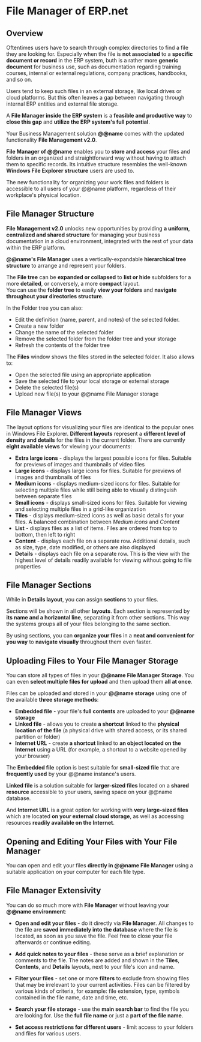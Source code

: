 # File Manager of ERP.net

## Overview

Oftentimes users have to search through complex directories to find a file they are looking for. 
Especially when the file is **not associated** to a **specific document or record** in the ERP system, buth is a rather more **generic document** for business use, such as documentation regarding training courses, internal or external regulations, company practices, handbooks, and so on.  

Users tend to keep such files in an external storage, like local drives or cloud platforms. But this often leaves a gap between navigating through internal ERP entities and external file storage.  

A **File Manager inside the ERP system** is a **feasible and productive way** to **close this gap** and **utilize the ERP system's full potential**.  

Your Business Management solution **@@name** comes with the updated functionality **File Management v2.0**.  

**File Manager of @@name** enables you to **store and access** your files and folders in an organized and straightforward way without having to attach them to specific records. 
Its intuitive structure resembles the well-known **Windows File Explorer structure** users are used to.  

The new functionality for organizing your work files and folders is accessible to all users of your @@name platform, regardless of their workplace's physical location.  
## File Manager Structure

**File Management v2.0** unlocks new opportunities by providing **a uniform, centralized and shared structure** for managing your business documentation in a cloud environment, integrated with the rest of your data within the ERP platform. 

**@@name's File Manager** uses a vertically-expandable **hierarchical tree structure** to arrange and represent your folders.  

The **File tree** can be **expanded or collapsed** to **list or hide** subfolders for a more **detailed**, or conversely, a more **compact** layout.  
You can use the **folder tree** to easily **view your folders** and **navigate throughout your directories structure**.  

In the Folder tree you can also: 

* Edit the definition (name, parent, and notes) of the selected folder.
* Create a new folder
* Change the name of the selected folder
* Remove the selected folder from the folder tree and your storage
* Refresh the contents of the folder tree  

The **Files** window shows the files stored in the selected folder. It also allows to: 

* Open the selected file using an appropriate application
* Save the selected file to your local storage or external storage
* Delete the selected file(s)
* Upload new file(s) to your @@name File Manager storage

## File Manager Views 

The layout options for visualizing your files are identical to the popular ones in Windows File Explorer. 
**Different layouts** represent a **different level of density and details** for the files in the current folder. 
There are currently **eight available views** for viewing your documents: 

* **Extra large icons** - displays the largest possible icons for files. Suitable for previews of images and thumbnails of video files 
* **Large icons** - displays large icons for files. Suitable for previews of images and thumbnails of files 
* **Medium icons** - displays medium-sized icons for files. Suitable for selecting multiple files while still being able to visually distinguish between separate files 
* **Small icons** - displays small-sized icons for files. Suitable for viewing and selecting multiple files in a grid-like organization 
* **Tiles** - displays medium-sized icons as well as basic details for your files. A balanced combination between *Medium icons* and *Content* 
* **List** - displays files as a list of items. Files are ordered from top to bottom, then left to right 
* **Content** - displays each file on a separate row. Additional details, such as size, type, date modified, or others are also displayed 
* **Details** - displays each file on a separate row. This is the view with the highest level of details readily available for viewing without going to file properties 

## File Manager Sections

While in **Details layout**, you can assign **sections** to your files. 

Sections will be shown in all other **layouts**. 
Each section is represented by **its name and a horizontal line**, separating it from other sections. 
This way the systems groups all of your files belonging to the same section. 

By using sections, you can **organize your files** in a **neat and convenient for you way** to **navigate visually** throughout them even faster. 

## Uploading Files to Your File Manager Storage

You can store all types of files in your **@@name File Manager Storage**. 
You can even **select multiple files for upload** and then upload them **all at once**.  

Files can be uploaded and stored in your **@@name storage** using one of the available **three storage methods**:  

* **Embedded file** - your file's **full contents** are uploaded to your **@@name storage**  
* **Linked file** - allows you to create **a shortcut** linked to the **physical location of the file** (a physical drive with shared access, or its shared partition or folder)  
* **Internet URL** - create **a shortcut** linked to **an object located on the Internet** using a URL (for example, a shortcut to a website opened by your browser)  

The **Embedded file** option is best suitable for **small-sized file** that are **frequently used** by your @@name instance's users.  

**Linked file** is a solution suitable for **larger-sized files** located on a **shared resource** accessible to your users, saving space on your @@name database.  

And **Internet URL** is a great option for working with **very large-sized files** which are located **on your external cloud storage**, as well as accessing resources **readily available on the Internet**. 

## Opening and Editing Your Files with Your File Manager

You can open and edit your files **directly in @@name File Manager** using a suitable application on your computer for each file type. 

## File Manager Extensivity

You can do so much more with **File Manager** without leaving your **@@name environment**: 

* **Open and edit your files** - do it directly via **File Manager**. 
All changes to the file are **saved immediately into the database** where the file is located, as soon as you save the file. 
Feel free to close your file afterwards or continue editing.  

* **Add quick notes to your files** - these serve as a brief explanation or comments to the file. 
The notes are added and shown in the **Tiles**, **Contents**, and **Details** layouts, next to your file's icon and name.  

* **Filter your files** - set one or more **filters** to exclude from showing files that may be irrelevant to your current activities. 
Files can be filtered by various kinds of criteria, for example: file extension, type, symbols contained in the file name, date and time, etc.  

* **Search your file storage** - use the **main search bar** to find the file you are looking for. 
Use the **full file name** or just a **part of the file name**.  

* **Set access restrictions for different users** - limit access to your folders and files for various users.  
